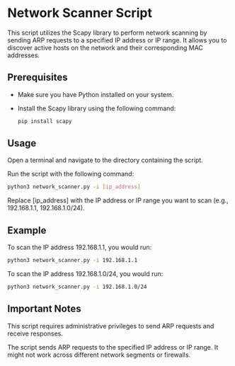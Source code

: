 # Network Scanner Script

This script utilizes the Scapy library to perform network scanning by sending ARP requests to a specified IP address or IP range. It allows you to discover active hosts on the network and their corresponding MAC addresses.

## Prerequisites

- Make sure you have Python installed on your system.
- Install the Scapy library using the following command:

  ```sh
  pip install scapy
  ```

## Usage
Open a terminal and navigate to the directory containing the script.

Run the script with the following command:

  ```sh
  python3 network_scanner.py -i [ip_address]
  ```
Replace [ip_address] with the IP address or IP range you want to scan (e.g., 192.168.1.1, 192.168.1.0/24).

## Example

To scan the IP address 192.168.1.1, you would run:

  ```sh
  python3 network_scanner.py -i 192.168.1.1
  ```

To scan the IP address 192.168.1.0/24, you would run:

  ```sh
  python3 network_scanner.py -i 192.168.1.0/24
  ```

## Important Notes
This script requires administrative privileges to send ARP requests and receive responses.

The script sends ARP requests to the specified IP address or IP range. It might not work across different network segments or firewalls.
